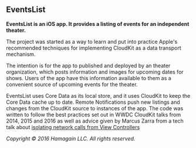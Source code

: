 ## EventsList
__EventsList is an iOS app. It provides a listing of events for an independent theater.__

The project was started as a way to learn and put into practice Apple's recommended techniques for implementing CloudKit as a data transport mechanism. 

The intention is for the app to published and deployed by an theater organization, which posts information and images for upcoming dates for shows. Users of the app have this information available to them as a convenient source of upcoming events for the theater. 

EventsList uses Core Data as its local store, and it uses CloudKit to keep the Core Data cache up to date. Remote Notifications push new listings and changes from the CloudKit source to instances of the app. The code was written to follow the best practices set out in WWDC CloudKit talks from 2014, 2015 and 2016 as well as advice given by Marcus Zarra from a tech talk about [isolating network calls from View Controllers](https://realm.io/news/slug-marcus-zarra-exploring-mvcn-swift/)

_Copyright © 2016 Hamagain LLC. All rights reserved._

